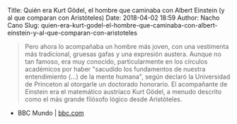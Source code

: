 Title: Quién era Kurt Gödel, el hombre que caminaba con Albert Einstein (y al que comparan con Aristóteles)
Date: 2018-04-02 18:59
Author: Nacho Cano
Slug: quien-era-kurt-godel-el-hombre-que-caminaba-con-albert-einstein-y-al-que-comparan-con-aristoteles

> Pero ahora lo acompañaba un hombre más joven, con una vestimenta más
> tradicional, gruesas gafas y una expresión austera. Aunque no tan famoso,
> era muy conocido, particularmente en los círculos académicos por haber
> "sacudido los fundamentos de nuestra entendimiento (…) de la mente humana",
> según declaró la Universidad de Princeton al otorgarle un doctorado
> honorario. El acompañante de Einstein era el matemático austríaco Kurt
> Gödel, a menudo descrito como el más grande filósofo lógico desde
> Aristóteles.

- BBC Mundo | [bbc.com][]

  [bbc.com]: https://www.bbc.com/mundo/noticias-43568588?ocid=socialflow_facebook
    "Quién era Kurt Gödel, el hombre que caminaba con Albert Einstein (y al que comparan con Aristóteles)"
